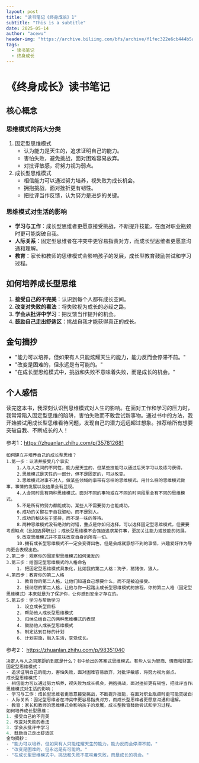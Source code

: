 ```yaml
---
layout: post
title: "读书笔记《终身成长》1"
subtitle: "This is a subtitle"
date: 2025-05-14
author: "acewu"
header-img: "https://archive.biliimg.com/bfs/archive/f1fec322e6cb444b5afdee6f4ad179dae60cfd51.png"
tags:
  - 读书笔记
  - 终身成长
---
```

# 《终身成长》读书笔记

## 核心概念

### 思维模式的两大分类

1. 固定型思维模式
    - 认为能力是天生的，追求证明自己的能力。
    - 害怕失败，避免挑战，面对困难容易放弃。
    - 对批评敏感，将努力视为弱点。
2. 成长型思维模式
    - 相信能力可以通过努力培养，视失败为成长机会。
    - 拥抱挑战，面对挫折更有韧性。
    - 把批评当作反馈，认为努力是进步的关键。

### 思维模式对生活的影响

- **学习与工作**：成长型思维者更愿意接受挑战，不断提升技能，在面对职业瓶颈时更可能突破自我。
- **人际关系**：固定型思维者在冲突中更容易指责对方，而成长型思维者更愿意沟通和理解。
- **教育**：家长和教师的思维模式会影响孩子的发展，成长型教育鼓励尝试和学习过程。

## 如何培养成长型思维

1. **接受自己的不完美**：认识到每个人都有成长空间。
2. **改变对失败的看法**：将失败视为成长的必经之路。
3. **学会从批评中学习**：把反馈当作提升的机会。
4. **鼓励自己走出舒适区**：挑战自我才能获得真正的成长。

## 金句摘抄

- "能力可以培养，但如果有人只能炫耀天生的能力，能力反而会停滞不前。"
- "改变是困难的，但永远是有可能的。"
- "在成长型思维模式中，挑战和失败不意味着失败，而是成长的机会。"

## 个人感悟

读完这本书，我深刻认识到思维模式对人生的影响。在面对工作和学习的压力时，我常常陷入固定型思维的陷阱，害怕失败而不敢尝试新事物。通过书中的方法，我开始尝试用成长型思维看待问题，发现自己的潜力远远超过想象。推荐给所有想要突破自我、不断成长的人！

参考1：https://zhuanlan.zhihu.com/p/357812681
```
如何建立并培养自己的成长型思维？
1.第一步：认清并接受几个事实
    1.人与人之间的不同性，能力是天生的，但某些技能可以通过后天学习以及练习获得。
    2.思维模式是天性的一部分，但不是固定的，可以改变。
    3.思维模式对事不对人，做某些领域的事带有怎样的思维模式。用什么样的思维模式做事，事情的发展以及结果会有显现。
    4.人会同时具有两种思维模式。面对不同的事物或在不同的时间段里会有不同的思维模式。
    5.不是所有的努力都能成功，某些人不需要努力也能成功。
    6.成功的关键在于自我驱动，而不是别人。
    7.成功的秘诀在于坚持，而不是一味的等待。
    8.两种思维模式没有绝对的对错，重点是你如何选择。可以选择固定型思维模式，但要要考虑缺点（比如选择职业）；成长型思维模不会强迫追求某件事，更加关注能力或技能的拓展。
    9.改变思维模式并不意味改变自身的所有一切。
    10.拥有成长型思维模式不一定会变得出色，但是会成就意想不到的事情，兴趣爱好作为导向更会表现出色。
2.第二步：观察你的固定型思维模式如何激发的
3.第三步：给固定型思维模式的人格命名
    1. 把固定型思维模式具象化，比如我的第二人格：狗子，猪猪侠，狼人。
4.第四步：教育你的第二人格
    1. 教育你的第二人格，让他们知道自己想要什么，而不是被迫接受。
    2. 接纳您的第二人格，让他与你一起踏上成长型思维模式的旅程。你的第二人格（固定型思维模式）本来就是为了保护你，让你感到安全才存在的。
5.第五步：学习与帮助学习
    1. 设立成长型目标
    2. 帮助他人成长型思维模式
    3. 归纳总结自己的两种思维模式的表现
    4. 鼓励他人成长型思维模式
    5. 制定达到目标的计划
    6. 计划实施，融入生活，享受成长。  
```

参考2：
https://zhuanlan.zhihu.com/p/98351040
```go
决定人与人之间差距的到底是什么？书中给出的答案式思维模式。有些人认为智商、情商和财富才是人与人之间的差距，但这本书告诉我们，我们所产生的差距是因为思维模式的不同
固定型思维模式：
- 追求证明自己的能力，害怕失败，面对困难容易放弃，对批评敏感，将努力视为弱点。
成长型思维模式：
- 相信能力可以通过努力培养，视失败为成长机会，拥抱挑战，面对挫折更有韧性，把批评当作反馈，认为努力是进步的关键。   
思维模式对生活的影响：
- 学习与工作：成长型思维者更愿意接受挑战，不断提升技能，在面对职业瓶颈时更可能突破自我。
- 人际关系：固定型思维者在冲突中更容易指责对方，而成长型思维者更愿意沟通和理解。
- 教育：家长和教师的思维模式会影响孩子的发展，成长型教育鼓励尝试和学习过程。
如何培养成长型思维：
1. 接受自己的不完美
2. 改变对失败的看法
3. 学会从批评中学习
4. 鼓励自己走出舒适区
金句摘抄：
- "能力可以培养，但如果有人只能炫耀天生的能力，能力反而会停滞不前。"
- "改变是困难的，但永远是有可能的。"
- "在成长型思维模式中，挑战和失败不意味着失败，而是成长的机会。"  
```